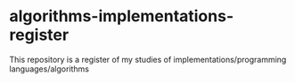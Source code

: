 # algorithms-implementations-register
This repository is a register of my studies of implementations/programming languages/algorithms
